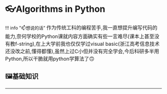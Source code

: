 # 👓Algorithms in Python 

!!! info "📫想说的话"
    <font size = 3.4>
    作为传统工科的编程苦手,我一直想提升编写代码的能力,奈何学校的Python课就内容方面确实有些一言难尽(课本上甚至没有教f-string),在上大学前我也仅仅学过visual basic(浙江高考信息技术还没改之前,懂得都懂),虽然上过C小但并没有完全学会,今后科研多半用Python,所以干脆就用python学算法了🙃
    </font>

## 🖼基础知识
---